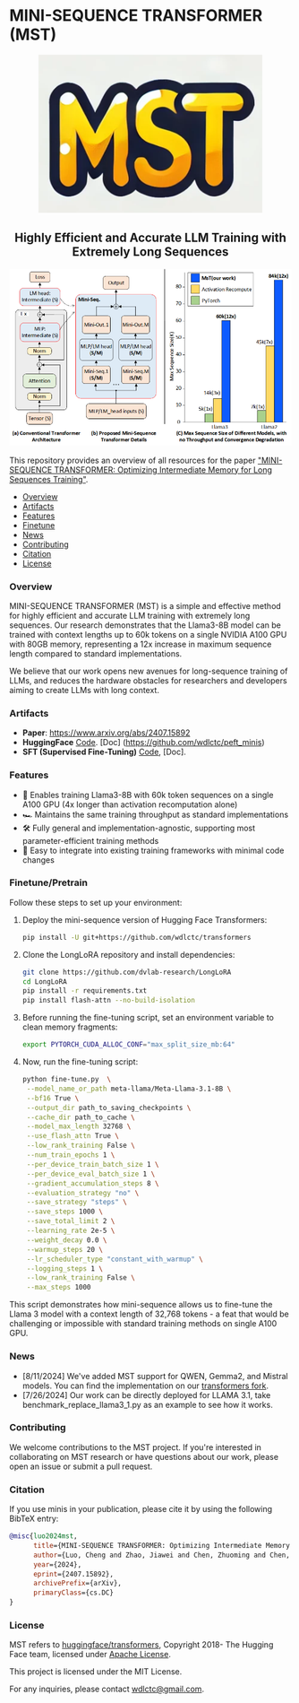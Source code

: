 # MINI-SEQUENCE TRANSFORMER (MST)

<div align="center">
  <img src="./doc/img/central_mst_logo.png" width="400" />
  <h2>Highly Efficient and Accurate LLM Training with Extremely Long Sequences</h2>
</div>

![](./doc/img/mst.png)

This repository provides an overview of all resources for the paper ["MINI-SEQUENCE TRANSFORMER: Optimizing Intermediate Memory for Long Sequences Training"](https://www.arxiv.org/abs/2407.15892).

- [Overview](#overview)
- [Artifacts](#artifacts)
- [Features](#features)
- [Finetune](#finetune)
- [News](#news)
- [Contributing](#citation)
- [Citation](#citation)
- [License](#license)

### Overview

MINI-SEQUENCE TRANSFORMER (MST) is a simple and effective method for highly efficient and accurate LLM training with extremely long sequences. Our research demonstrates that the Llama3-8B model can be trained with context lengths up to 60k tokens on a single NVIDIA A100 GPU with 80GB memory, representing a 12x increase in maximum sequence length compared to standard implementations.

We believe that our work opens new avenues for long-sequence training of LLMs, and reduces the hardware obstacles for researchers and developers aiming to create LLMs with long context.

### Artifacts

- **Paper**: https://www.arxiv.org/abs/2407.15892
- **HuggingFace** [Code](https://github.com/wdlctc/transformers). [Doc] (https://github.com/wdlctc/peft_minis)
- **SFT (Supervised Fine-Tuning)** [Code](https://github.com/wdlctc/peft_minis), [Doc].

### Features

- 🚀 Enables training Llama3-8B with 60k token sequences on a single A100 GPU (4x longer than activation recomputation alone)
- 🏎️ Maintains the same training throughput as standard implementations
- 🛠️ Fully general and implementation-agnostic, supporting most parameter-efficient training methods
- 🔌 Easy to integrate into existing training frameworks with minimal code changes

### Finetune/Pretrain

Follow these steps to set up your environment:

1. Deploy the mini-sequence version of Hugging Face Transformers:
   ```bash
   pip install -U git+https://github.com/wdlctc/transformers
   ```

2. Clone the LongLoRA repository and install dependencies:
   ```bash
   git clone https://github.com/dvlab-research/LongLoRA
   cd LongLoRA
   pip install -r requirements.txt
   pip install flash-attn --no-build-isolation
   ```

3. Before running the fine-tuning script, set an environment variable to clean memory fragments:
   ```bash
   export PYTORCH_CUDA_ALLOC_CONF="max_split_size_mb:64"
   ```

4. Now, run the fine-tuning script:
   ```bash
   python fine-tune.py  \
    --model_name_or_path meta-llama/Meta-Llama-3.1-8B \
    --bf16 True \
    --output_dir path_to_saving_checkpoints \
    --cache_dir path_to_cache \
    --model_max_length 32768 \
    --use_flash_attn True \
    --low_rank_training False \
    --num_train_epochs 1 \
    --per_device_train_batch_size 1 \
    --per_device_eval_batch_size 1 \
    --gradient_accumulation_steps 8 \
    --evaluation_strategy "no" \
    --save_strategy "steps" \
    --save_steps 1000 \
    --save_total_limit 2 \
    --learning_rate 2e-5 \
    --weight_decay 0.0 \
    --warmup_steps 20 \
    --lr_scheduler_type "constant_with_warmup" \
    --logging_steps 1 \
    --low_rank_training False \
    --max_steps 1000
   ```
This script demonstrates how mini-sequence allows us to fine-tune the Llama 3 model with a context length of 32,768 tokens - a feat that would be challenging or impossible with standard training methods on single A100 GPU.

### News

- [8/11/2024] We've added MST support for QWEN, Gemma2, and Mistral models. You can find the implementation on our [transformers fork](https://github.com/wdlctc/transformers).
- [7/26/2024] Our work can be directly deployed for LLAMA 3.1, take benchmark_replace_llama3_1.py as an example to see how it works.


### Contributing

We welcome contributions to the MST project. If you're interested in collaborating on MST research or have questions about our work, please open an issue or submit a pull request.

### Citation

If you use minis in your publication, please cite it by using the following BibTeX entry:

```BibTeX
@misc{luo2024mst,
      title={MINI-SEQUENCE TRANSFORMER: Optimizing Intermediate Memory for Long Sequences Training}, 
      author={Luo, Cheng and Zhao, Jiawei and Chen, Zhuoming and Chen, Beidi and Anandkumar, Anima},
      year={2024},
      eprint={2407.15892},
      archivePrefix={arXiv},
      primaryClass={cs.DC}
}
```

### License

MST refers to [huggingface/transformers](https://github.com/huggingface/transformers), Copyright 2018- The Hugging Face team, licensed under [Apache License](http://www.apache.org/licenses/LICENSE-2.0).

This project is licensed under the MIT License.

For any inquiries, please contact wdlctc@gmail.com.